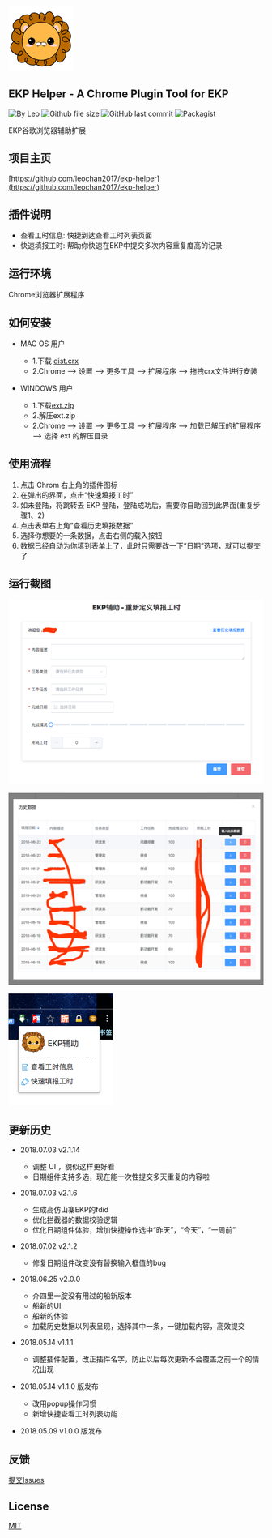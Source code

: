 ![Logo](https://github.com/leochan2017/ekp-helper/blob/master/src/static/icons/icon128.png?raw=true)

## EKP Helper - A Chrome Plugin Tool for EKP
![By Leo](https://img.shields.io/badge/Powered_by-Leo-red.svg?style=flat) 
![Github file size](https://img.shields.io/github/size/leochan2017/ekp-helper/dist.crx.svg)
![GitHub last commit](https://img.shields.io/github/last-commit/leochan2017/ekp-helper.svg)
![Packagist](https://img.shields.io/packagist/l/doctrine/orm.svg)

EKP谷歌浏览器辅助扩展

## 项目主页
[https://github.com/leochan2017/ekp-helper](https://github.com/leochan2017/ekp-helper)


## 插件说明
- 查看工时信息: 快捷到达查看工时列表页面
- 快速填报工时: 帮助你快速在EKP中提交多次内容重复度高的记录


## 运行环境
Chrome浏览器扩展程序


## 如何安装

- MAC OS  用户
    - 1.下载 [dist.crx](https://github.com/leochan2017/ekp-helper/blob/master/dist.crx?raw=true)   
    - 2.Chrome --> 设置 --> 更多工具 --> 扩展程序 --> 拖拽crx文件进行安装

- WINDOWS 用户
    - 1.下载[ext.zip](https://github.com/leochan2017/ekp-helper/blob/master/ext.zip?raw=true) 
    - 2.解压ext.zip
    - 2.Chrome --> 设置 --> 更多工具 --> 扩展程序 --> 加载已解压的扩展程序 --> 选择 ext 的解压目录


## 使用流程
1. 点击 Chrom 右上角的插件图标
2. 在弹出的界面，点击“快速填报工时”
3. 如未登陆，将跳转去 EKP 登陆，登陆成功后，需要你自助回到此界面(重复步骤1、2)
4. 点击表单右上角“查看历史填报数据”
5. 选择你想要的一条数据，点击右侧的载入按钮
6. 数据已经自动为你填到表单上了，此时只需要改一下“日期”选项，就可以提交了


## 运行截图
![截图1](https://github.com/leochan2017/ekp-helper/blob/master/assets/screenshot1.png?raw=true)

![截图2](https://github.com/leochan2017/ekp-helper/blob/master/assets/screenshot2.png?raw=true)

![截图3](https://github.com/leochan2017/ekp-helper/blob/master/assets/screenshot3.png?raw=true)


## 更新历史
- 2018.07.03  v2.1.14
    - 调整 UI ，貌似这样更好看
    - 日期组件支持多选，现在能一次性提交多天重复的内容啦
- 2018.07.03  v2.1.6
    - 生成高仿山寨EKP的fdid
    - 优化拦截器的数据校验逻辑
    - 优化日期组件体验，增加快捷操作选中“昨天”，“今天”，“一周前”
- 2018.07.02  v2.1.2
    - 修复日期组件改变没有替换输入框值的bug
- 2018.06.25  v2.0.0
    - 介四里一腚没有用过的船新版本
    - 船新的UI
    - 船新的体验
    - 加载历史数据以列表呈现，选择其中一条，一键加载内容，高效提交

- 2018.05.14  v1.1.1
    - 调整插件配置，改正插件名字，防止以后每次更新不会覆盖之前一个的情况出现

- 2018.05.14  v1.1.0 版发布
    - 改用popup操作习惯
    - 新增快捷查看工时列表功能

- 2018.05.09  v1.0.0 版发布


## 反馈
[提交Issues](https://github.com/leochan2017/ekp-helper/issues/new)


## License
[MIT](http://opensource.org/licenses/MIT)
